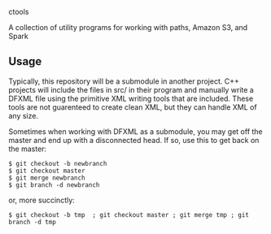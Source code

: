 ctools

A collection of utility programs for working with paths, Amazon S3, and Spark

## Usage
Typically, this repository will be a submodule in another project. C++ projects will include the files in src/ in their program and manually write a DFXML file using the primitive XML writing tools that are included.
These tools are not guarenteed to create clean XML, but they can handle XML of any size.

Sometimes when working with DFXML as a submodule, you may get off the master and end up with a disconnected head. If so, use this to get back on the master:
```
$ git checkout -b newbranch
$ git checkout master
$ git merge newbranch
$ git branch -d newbranch
```

or, more succinctly:

```
$ git checkout -b tmp  ; git checkout master ; git merge tmp ; git branch -d tmp
```
